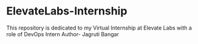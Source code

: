 # ElevateLabs-Internship
This repository is dedicated to my Virtual Internship at Elevate Labs with a role of DevOps Intern 
Author- Jagruti Bangar

